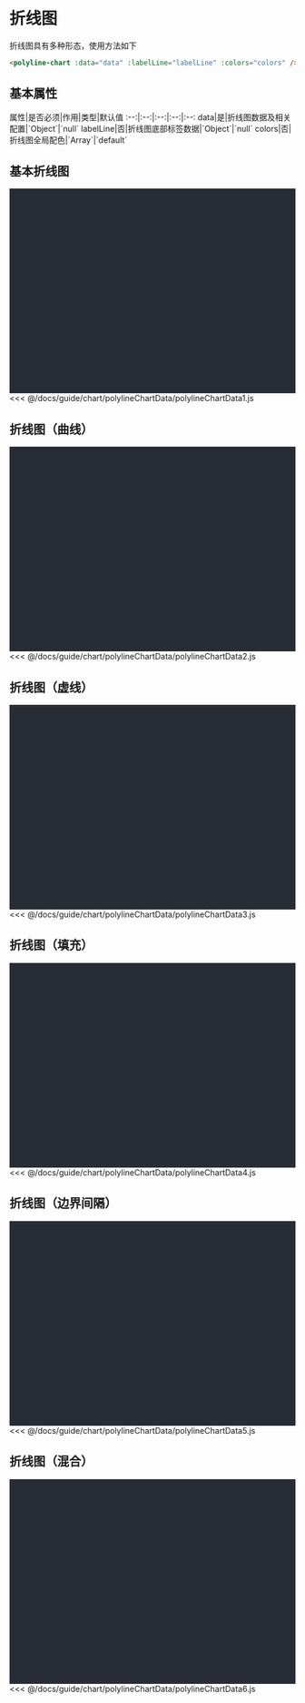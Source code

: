 # 折线图
折线图具有多种形态，使用方法如下

```html
<polyline-chart :data="data" :labelLine="labelLine" :colors="colors" />
```
<click-to-copy :info="polylineChartTag" />

## 基本属性

<full-width-table>
属性|是否必须|作用|类型|默认值
:--:|:--:|:--:|:--:|:--:
data|是|折线图数据及相关配置|`Object`|`null`
labelLine|否|折线图底部标签数据|`Object`|`null`
colors|否|折线图全局配色|`Array`|`default`
</full-width-table>

## 基本折线图
<div class="chart-container">
  <polyline-chart :data="polylineChartData1" :labelLine="labelLine" :colors="colors" class="chart" />
</div>

<fold-box>
<<< @/docs/guide/chart/polylineChartData/polylineChartData1.js
</fold-box>

## 折线图（曲线）
<div class="chart-container">
  <polyline-chart :data="polylineChartData2" :labelLine="labelLine" :colors="colors" class="chart" />
</div>

<fold-box>
<<< @/docs/guide/chart/polylineChartData/polylineChartData2.js
</fold-box>

## 折线图（虚线）
<div class="chart-container">
  <polyline-chart :data="polylineChartData3" :labelLine="labelLine" :colors="colors" class="chart" />
</div>

<fold-box>
<<< @/docs/guide/chart/polylineChartData/polylineChartData3.js
</fold-box>

## 折线图（填充）
<div class="chart-container">
  <polyline-chart :data="polylineChartData4" :labelLine="labelLine" :colors="colors" class="chart" />
</div>

<fold-box>
<<< @/docs/guide/chart/polylineChartData/polylineChartData4.js
</fold-box>

## 折线图（边界间隔）
<div class="chart-container">
  <polyline-chart :data="polylineChartData5" :labelLine="labelLine" :colors="colors" class="chart" />
</div>

<fold-box>
<<< @/docs/guide/chart/polylineChartData/polylineChartData5.js
</fold-box>

## 折线图（混合）
<div class="chart-container">
  <polyline-chart :data="polylineChartData6" :labelLine="labelLine" :colors="colors" class="chart" />
</div>

<fold-box>
<<< @/docs/guide/chart/polylineChartData/polylineChartData6.js
</fold-box>

<script>
import polylineChartData from './chartData/polylineChartData'

export default {
  data () {
    return {
      ...polylineChartData,

      labelLine: {
        labels: ['标签1'],
        color: ['#3de7c9'],
        type: 'rectangle'
      },
      colors: ''
    }
  }
}
</script>

<style lang="less">
.chart-container {
  position: relative;
  height: 300px;
  background-color: #282c34;
  padding: 30px;
  overflow: hidden;

  .chart {
    position: absolute;
    height: 300px;
    width: 400px;
    left: 50%;
    top: 50%;
    transform: translate(-50%, -50%);
  }
}
</style>
